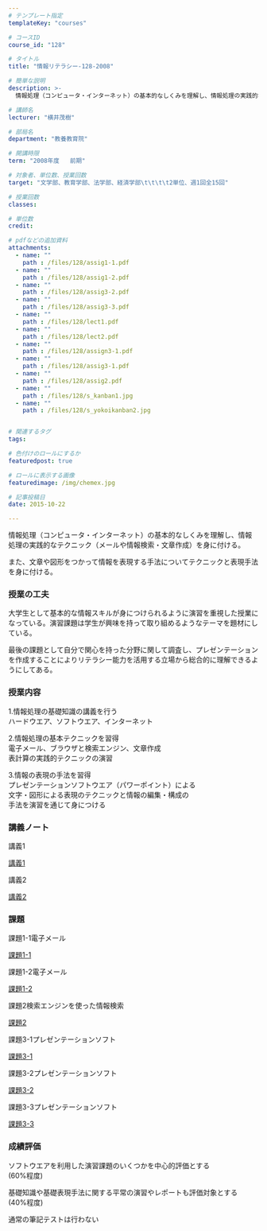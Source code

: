 ```yaml
---
# テンプレート指定
templateKey: "courses"

# コースID
course_id: "128"

# タイトル
title: "情報リテラシー-128-2008"

# 簡単な説明
description: >-
  情報処理（コンピュータ・インターネット）の基本的なしくみを理解し、情報処理の実践的なテクニック（メールや情報検索・文章作成）を身に付ける。また、文章や図形をつかって情報を表現する手法についてテクニ...

# 講師名
lecturer: "横井茂樹"

# 部局名
department: "教養教育院"

# 開講時限
term: "2008年度	前期"

# 対象者、単位数、授業回数
target: "文学部、教育学部、法学部、経済学部\t\t\t\t2単位、週1回全15回"

# 授業回数
classes: 

# 単位数
credit: 

# pdfなどの追加資料
attachments: 
  - name: "" 
    path : /files/128/assig1-1.pdf
  - name: "" 
    path : /files/128/assig1-2.pdf
  - name: "" 
    path : /files/128/assig3-2.pdf
  - name: "" 
    path : /files/128/assig3-3.pdf
  - name: "" 
    path : /files/128/lect1.pdf
  - name: "" 
    path : /files/128/lect2.pdf
  - name: "" 
    path : /files/128/assign3-1.pdf
  - name: "" 
    path : /files/128/assig3-1.pdf
  - name: "" 
    path : /files/128/assig2.pdf
  - name: "" 
    path : /files/128/s_kanban1.jpg
  - name: "" 
    path : /files/128/s_yokoikanban2.jpg


# 関連するタグ
tags:

# 色付けのロールにするか
featuredpost: true

# ロールに表示する画像
featuredimage: /img/chemex.jpg

# 記事投稿日
date: 2015-10-22

---
```

情報処理（コンピュータ・インターネット）の基本的なしくみを理解し、情報処理の実践的なテクニック（メールや情報検索・文章作成）を身に付ける。

また、文章や図形をつかって情報を表現する手法についてテクニックと表現手法を身に付ける。
### 授業の工夫

大学生として基本的な情報スキルが身につけられるように演習を重視した授業になっている。演習課題は学生が興味を持って取り組めるようなテーマを題材にしている。 

最後の課題として自分で関心を持った分野に関して調査し、プレゼンテーションを作成することによりリテラシー能力を活用する立場から総合的に理解できるようにしてある。

### 授業内容

1.情報処理の基礎知識の講義を行う  
ハードウエア、ソフトウエア、インターネット　　　　　　　　　　　　　　　　　　　 

2.情報処理の基本テクニックを習得  
電子メール、ブラウザと検索エンジン、文章作成  
表計算の実践的テクニックの演習　　　　　　　　　　 

3.情報の表現の手法を習得  
プレゼンテーションソフトウエア（パワーポイント）による  
文字・図形による表現のテクニックと情報の編集・構成の  
手法を演習を通じて身につける

### 講義ノート

講義1


[講義1](/files/128/lect1.pdf) 

講義2


[講義2](/files/128/lect2.pdf) 
### 課題

課題1-1電子メール


[課題1-1](/files/128/assig1-1.pdf) 

課題1-2電子メール


[課題1-2](/files/128/assig1-2.pdf) 

課題2検索エンジンを使った情報検索


[課題2](/files/128/assig2.pdf) 

課題3-1プレゼンテーションソフト


[課題3-1](/files/128/assig3-1.pdf) 

課題3-2プレゼンテーションソフト


[課題3-2](/files/128/assig3-2.pdf) 

課題3-3プレゼンテーションソフト


[課題3-3](/files/128/assig3-3.pdf) 
### 成績評価

ソフトウエアを利用した演習課題のいくつかを中心的評価とする  
(60%程度)

基礎知識や基礎表現手法に関する平常の演習やレポートも評価対象とする  
(40%程度)

通常の筆記テストは行わない
